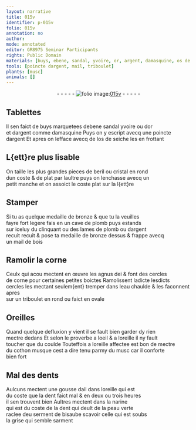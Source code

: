 ```yaml
---
layout: narrative
title: 015v
identifier: p-015v
folio: 015v
annotation: no
author:
mode: annotated
editor: GR8975 Seminar Participants
rights: Public Domain
materials: [buys, ebene, sandal, yvoire, or, argent, damasquine, os de seiche, beril, cristal, bronze, plomb, dargent, bois, corne, eau, cothon, ail]
tools: [poincte dargent, mail, triboulet]
plants: [musc]
animals: []
---
```


<div class="folio" align="center">- - - - - <a href="http://gallica.bnf.fr/ark:/12148/btv1b10500001g/f36.item" target="_blank"><img src="https://cu-mkp.github.io/2017-workshop-edition/assets/photo-icon.png" alt="folio image: " style="display:inline-block; margin-bottom:-3px;"/>015v</a> - - - - - </div>  
  

## Tablettes

 
Il sen faict de <span class="m">buys</span> marquetees d<span class="m">ebene</span> <span class="m">sandal</span> <span class="m">yvoire</span> ou d<span class="m">or</span><br/> et d<span class="m">argent</span> comme <span class="m">damasquine</span> Puys on y escript avecq une <span class="tl">poincte<br/> dargent</span> Et apres on lefface avecq de l<span class="m">os de seiche</span> les en frottant
 
 
  

## L{ett}re plus lisable

 
On taille les plus grandes pieces de <span class="m">beril</span> ou <span class="m">cristal</span> en rond<br/> dun coste & de plat par laultre puys on lenchasse avecq un<br/> petit manche et on assoict le coste plat sur la l{ett}re
 
 
  

## Stamper

 
Si tu as quelque medaille de <span class="m">bronze</span> & que tu la veuilles<br/> fayre fort legere fais en un cave de <span class="m">plomb</span> puys estands<br/> sur iceluy du clinquant ou des lames de <span class="m">plomb</span> ou <span class="m">dargent</span><br/> recuit recuit & pose ta medaille de <span class="m">bronze</span> dessus & frappe avecq<br/> un <span class="tl">mail</span> de <span class="m">bois</span>
 
 
  

## Ramolir la <span class="m">corne</span>

 
Ceulx qui acou mectent en œuvre les agnus dei & font des cercles<br/> de <span class="m">corne</span> pour certaines petites boictes Ramolissent ladicte lesdicts<br/> cercles les mectant seulem{ent} tremper dans l<span class="m">eau</span> chaulde & les faconnent apres<br/> sur un <span class="tl">triboulet</span> en rond ou faict en ovale
 
 
  

## <span class="bp">Oreilles</span>

 
Quand quelque defluxion y vient il se fault bien garder dy rien<br/> mectre dedans Et selon le proverbe a l<span class="bp">oeil</span> & a l<span class="bp">oreille</span> il ny fault<br/> toucher que du <span class="bp">coulde</span> Touteffois a l<span class="bp">oreille</span> affectee est bon de mectre<br/> du <span class="m">cothon</span> musque cest a dire tenu parmy du <span class="pa">musc</span> car il conforte<br/> bien fort
 
 
  

## Mal des <span class="bp">dent</span>s 

 
Aulcuns mectent une gousse d<span class="m">ail</span> dans l<span class="bp">oreille</span> qui est<br/> du coste que la <span class="bp">dent</span> faict mal & en deux ou trois heures<br/> il sen trouvent bien Aultres mectent dans la <span class="bp">narine</span><br/> qui est du coste de la <span class="bp">dent</span> qui deult de la peau verte<br/> raclee deu serment de bisaube scavoir celle qui est soubs<br/> la grise qui semble sarment
 
